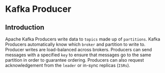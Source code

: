 # Kafka Producer

## Introduction

Apache Kafka Producers write data to `topics` made up of `partitions`. Kafka Producers automatically know which `broker` and partition to write to. Producer writes are load-balanced across brokers. Producers can send messages with a specified `key` to ensure that messages go to the same partition in order to guarantee ordering. Producers can also request acknowledgement from the `leader` or in-sync replicas (`ISRs`). 